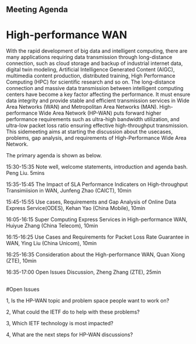 ## Meeting Agenda

# High-performance WAN


With the rapid development of big data and intelligent computing, there are many applications requiring data transmission through long-distance connection, such as cloud storage and backup of industrial internet data, digital twin modeling, Artificial Intelligence Generated Content (AIGC), multimedia content production, distributed training, High Performance Computing (HPC) for scientific research and so on. The long-distance connection and massive data transmission between intelligent computing centers have become a key factor affecting the performance.  It must ensure data integrity and provide stable and efficient transmission services in Wide Area Networks (WAN) and Metropolitan Area Networks (MAN). High-performance Wide Area Network (HP-WAN) puts forward higher performance requirements such as ultra-high bandwidth utilization, and ultra-low packet loss ratio ensuring effective high-throughput transmission. This sidemeeting aims at starting the discussion about the usecases, problems, gap analysis, and requirements of High-Performance Wide Area Network. 

The primary agenda is shown as below.

15:30-15:35 Note well, welcome statements, introduction and agenda bash. Peng Liu. 5mins

15:35-15:45 The Impact of SLA Performance Indicaters on High-throughput Transimiision in WAN, Junfeng Zhao (CAICT), 10min

15:45-15:55 Use cases, Requirements and Gap Analysis of Online Data Express Service(ODES), Kehan Yao (China Mobile), 10min

16:05-16:15 Super Computing Express Services in High-performance WAN, Huiyue Zhang (China Telecom), 10min

16:15-16:25 Use Cases and Requirements for Packet Loss Rate Guarantee in WAN, Ying Liu (China Unicom), 10min

16:25-16:35 Consideration about the High-performance WAN, Quan Xiong (ZTE), 10min

16:35-17:00 Open Issues Discussion, Zheng Zhang (ZTE), 25min


##
#Open Issues

1, Is the HP-WAN topic and problem space people want to work on?

2, What could the IETF do to help with these problems?

3, Which IETF technology is most impacted?

4, What are the next steps for HP-WAN discussions?








